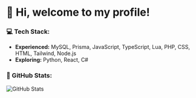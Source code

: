 # 👋 Hi, welcome to my profile!

### 💻 Tech Stack:
- **Experienced:** MySQL, Prisma, JavaScript, TypeScript, Lua, PHP, CSS, HTML, Tailwind, Node.js
- **Exploring:** Python, React, C#

### 🚀 GitHub Stats:
![GitHub Stats](https://github-readme-stats.vercel.app/api?username=snepcnep&show_icons=true&theme=radical)
